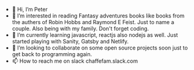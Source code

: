 - 👋 Hi, I’m Peter
- 👀 I’m interested in reading Fantasy adventures books like books from the authers of Robin Hobbs and Raymond E Feist. 
      Just to name a couple. Also being with my family. Don't forget coding.
- 🌱 I’m currently learning javascript, reactjs also nodejs as well. Just started playing with Sanity, Gatsby and Netlify.
- 💞️ I’m looking to collaborate on some open source projects soon just to get back to programming again. 
- 📫 How to reach me on slack chaffefam.slack.com

<!---
chaffefam/chaffefam is a ✨ special ✨ repository because its `README.md` (this file) appears on your GitHub profile.
You can click the Preview link to take a look at your changes.
--->
